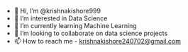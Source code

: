 - 👋 Hi, I’m @krishnakishore999
- 👀 I’m interested in Data Science 
- 🌱 I’m currently learning Machine Learning
- 💞️ I’m looking to collaborate on data science projects
- 📫 How to reach me - krishnakishore240702@gmail.com

<!---
krishnakishore999/krishnakishore999 is a ✨ special ✨ repository because its `README.md` (this file) appears on your GitHub profile.
You can click the Preview link to take a look at your changes.
--->
